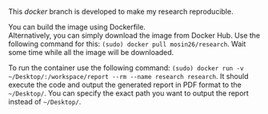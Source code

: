  This *docker* branch is developed to make my research reproducible.

You can build the image using Dockerfile.  
Alternatively, you can simply download the image from Docker Hub. Use the following command for this:
```(sudo) docker pull mosin26/research```. Wait some time while all the image will be downloaded.

To run the container use the following command: ```(sudo) docker run -v ~/Desktop/:/workspace/report --rm --name research research```.
It should execute the code and output the generated report in PDF format to the ```~/Desktop/```. You can specify the exact path you
want to output the report instead of ```~/Desktop/```.

